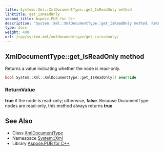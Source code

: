 ```yaml
---
title: System::Xml::XmlDocumentType::get_IsReadOnly method
linktitle: get_IsReadOnly
second_title: Aspose.PUB for C++
description: 'System::Xml::XmlDocumentType::get_IsReadOnly method. Returns a value indicating whether the node is read-only in C++.'
type: docs
weight: 400
url: /cpp/system.xml/xmldocumenttype/get_isreadonly/
---
```

## XmlDocumentType::get_IsReadOnly method


Returns a value indicating whether the node is read-only.

```cpp
bool System::Xml::XmlDocumentType::get_IsReadOnly() override
```


### ReturnValue

**true** if the node is read-only; otherwise, **false**. Because DocumentType nodes are read-only, this method always returns **true**.

## See Also

* Class [XmlDocumentType](../)
* Namespace [System::Xml](../../)
* Library [Aspose.PUB for C++](../../../)

